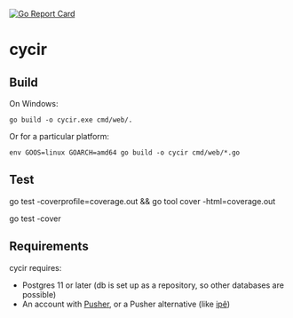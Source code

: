 [![Go Report Card](https://goreportcard.com/badge/cycir)](https://goreportcard.com/report/cycir)

# cycir

## Build
 
On Windows:

~~~
go build -o cycir.exe cmd/web/.
~~~

Or for a particular platform:

~~~
env GOOS=linux GOARCH=amd64 go build -o cycir cmd/web/*.go
~~~

## Test

go test -coverprofile=coverage.out && go tool cover -html=coverage.out

go test -cover

## Requirements

cycir requires:
- Postgres 11 or later (db is set up as a repository, so other databases are possible)
- An account with [Pusher](https://pusher.com/), or a Pusher alternative 
(like [ipê](https://github.com/dimiro1/ipe))
